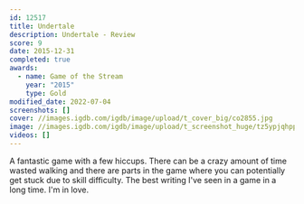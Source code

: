 ```yaml
---
id: 12517
title: Undertale
description: Undertale - Review
score: 9
date: 2015-12-31
completed: true
awards:
  - name: Game of the Stream
    year: "2015"
    type: Gold
modified_date: 2022-07-04
screenshots: []
cover: //images.igdb.com/igdb/image/upload/t_cover_big/co2855.jpg
image: //images.igdb.com/igdb/image/upload/t_screenshot_huge/tz5ypjqhppmtypognq7o.jpg
videos: []
---
```

A fantastic game with a few hiccups. There can be a crazy amount of time wasted walking and there are parts in the game where you can potentially get stuck due to skill difficulty. The best writing I've seen in a game in a long time. I'm in love.